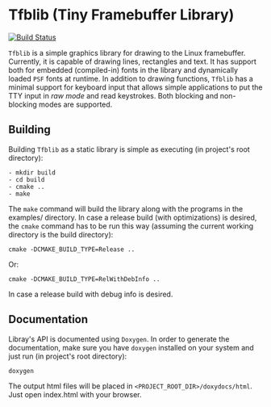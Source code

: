 # Tfblib (Tiny Framebuffer Library)

[![Build Status](https://travis-ci.org/vvaltchev/tfblib.svg?branch=master)](https://travis-ci.org/vvaltchev/tfblib)

`Tfblib` is a simple graphics library for drawing to the Linux framebuffer.
Currently, it is capable of drawing lines, rectangles and text. It has support
both for embedded (compiled-in) fonts in the library and dynamically loaded
`PSF` fonts at runtime. In addition to drawing functions, `Tfblib` has a minimal
support for keyboard input that allows simple applications to put the TTY input
in *raw mode* and read keystrokes. Both blocking and non-blocking modes are
supported.

Building
---------

Building `Tfblib` as a static library is simple as executing (in project's root
directory):

    - mkdir build
    - cd build
    - cmake ..
    - make

The `make` command will build the library along with the programs in the
examples/ directory. In case a release build (with optimizations) is desired,
the `cmake` command has to be run this way (assuming the current working
directory is the build directory):

    cmake -DCMAKE_BUILD_TYPE=Release ..

Or:

    cmake -DCMAKE_BUILD_TYPE=RelWithDebInfo ..

In case a release build with debug info is desired.


Documentation
---------------

Libray's API is documented using `Doxygen`. In order to generate the
documentation, make sure you have `doxygen` installed on your system and just
run (in project's root directory):

    doxygen

The output html files will be placed in `<PROJECT_ROOT_DIR>/doxydocs/html`.
Just open index.html with your browser.
